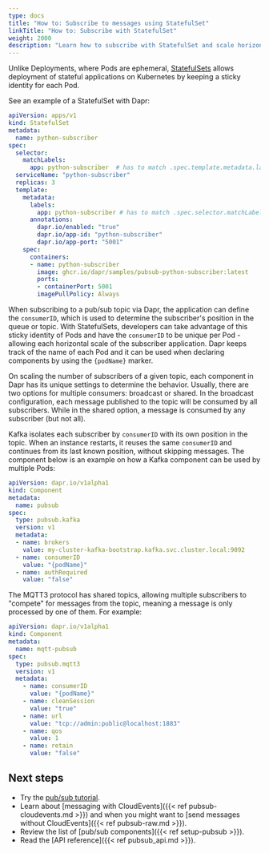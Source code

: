 ```yaml
---
type: docs
title: "How to: Subscribe to messages using StatefulSet"
linkTitle: "How to: Subscribe with StatefulSet"
weight: 2000
description: "Learn how to subscribe with StatefulSet and scale horizontally with consistent consumer IDs"
---
```


Unlike Deployments, where Pods are ephemeral, [StatefulSets](https://kubernetes.io/docs/concepts/workloads/controllers/statefulset/) allows deployment of stateful applications on Kubernetes by keeping a sticky identity for each Pod.

See an example of a StatefulSet with Dapr:
```yaml
apiVersion: apps/v1
kind: StatefulSet
metadata:
  name: python-subscriber
spec:
  selector:
    matchLabels:
      app: python-subscriber  # has to match .spec.template.metadata.labels
  serviceName: "python-subscriber"
  replicas: 3
  template:
    metadata:
      labels:
        app: python-subscriber # has to match .spec.selector.matchLabels
      annotations:
        dapr.io/enabled: "true"
        dapr.io/app-id: "python-subscriber"
        dapr.io/app-port: "5001"
    spec:
      containers:
      - name: python-subscriber
        image: ghcr.io/dapr/samples/pubsub-python-subscriber:latest
        ports:
        - containerPort: 5001
        imagePullPolicy: Always
```

When subscribing to a pub/sub topic via Dapr, the application can define the `consumerID`, which is used to determine the subscriber's position in the queue or topic. With StatefulSets, developers can take advantage of this sticky identity of Pods and have the `consumerID` to be unique per Pod - allowing each horizontal scale of the subscriber application. Dapr keeps track of the name of each Pod and it can be used when declaring components by using the `{podName}` marker.

On scaling the number of subscribers of a given topic, each component in Dapr has its unique settings to determine the behavior. Usually, there are two options for multiple consumers: broadcast or shared. In the broadcast configuration, each message published to the topic will be consumed by all subscribers. While in the shared option, a message is consumed by any subscriber (but not all).

Kafka isolates each subscriber by `consumerID` with its own position in the topic. When an instance restarts, it reuses the same `consumerID` and continues from its last known position, without skipping messages. The component below is an example on how a Kafka component can be used by multiple Pods:

```yaml
apiVersion: dapr.io/v1alpha1
kind: Component
metadata:
  name: pubsub
spec:
  type: pubsub.kafka
  version: v1
  metadata:
  - name: brokers
    value: my-cluster-kafka-bootstrap.kafka.svc.cluster.local:9092
  - name: consumerID
    value: "{podName}"
  - name: authRequired
    value: "false"
```

The MQTT3 protocol has shared topics, allowing multiple subscribers to "compete" for messages from the topic, meaning a message is only processed by one of them. For example:

```yaml
apiVersion: dapr.io/v1alpha1
kind: Component
metadata:
  name: mqtt-pubsub
spec:
  type: pubsub.mqtt3
  version: v1
  metadata:
    - name: consumerID
      value: "{podName}"
    - name: cleanSession
      value: "true"
    - name: url
      value: "tcp://admin:public@localhost:1883"
    - name: qos
      value: 1
    - name: retain
      value: "false"
```

## Next steps

- Try the [pub/sub tutorial](https://github.com/dapr/quickstarts/tree/master/tutorials/pub-sub).
- Learn about [messaging with CloudEvents]({{< ref pubsub-cloudevents.md >}}) and when you might want to [send messages without CloudEvents]({{< ref pubsub-raw.md >}}).
- Review the list of [pub/sub components]({{< ref setup-pubsub >}}).
- Read the [API reference]({{< ref pubsub_api.md >}}).